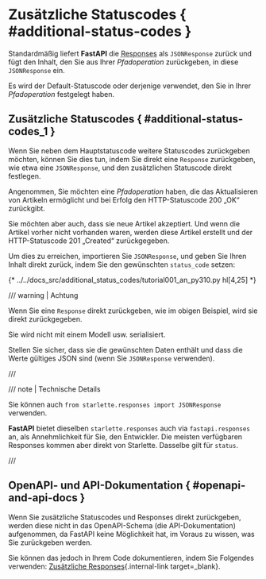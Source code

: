 # Zusätzliche Statuscodes { #additional-status-codes }

Standardmäßig liefert **FastAPI** die <abbr title="Response – Antwort: Daten, die der Server zum anfragenden Client zurücksendet">Responses</abbr> als `JSONResponse` zurück und fügt den Inhalt, den Sie aus Ihrer *Pfadoperation* zurückgeben, in diese `JSONResponse` ein.

Es wird der Default-Statuscode oder derjenige verwendet, den Sie in Ihrer *Pfadoperation* festgelegt haben.

## Zusätzliche Statuscodes { #additional-status-codes_1 }

Wenn Sie neben dem Hauptstatuscode weitere Statuscodes zurückgeben möchten, können Sie dies tun, indem Sie direkt eine `Response` zurückgeben, wie etwa eine `JSONResponse`, und den zusätzlichen Statuscode direkt festlegen.

Angenommen, Sie möchten eine *Pfadoperation* haben, die das Aktualisieren von Artikeln ermöglicht und bei Erfolg den HTTP-Statuscode 200 „OK“ zurückgibt.

Sie möchten aber auch, dass sie neue Artikel akzeptiert. Und wenn die Artikel vorher nicht vorhanden waren, werden diese Artikel erstellt und der HTTP-Statuscode 201 „Created“ zurückgegeben.

Um dies zu erreichen, importieren Sie `JSONResponse`, und geben Sie Ihren Inhalt direkt zurück, indem Sie den gewünschten `status_code` setzen:

{* ../../docs_src/additional_status_codes/tutorial001_an_py310.py hl[4,25] *}

/// warning | Achtung

Wenn Sie eine `Response` direkt zurückgeben, wie im obigen Beispiel, wird sie direkt zurückgegeben.

Sie wird nicht mit einem Modell usw. serialisiert.

Stellen Sie sicher, dass sie die gewünschten Daten enthält und dass die Werte gültiges JSON sind (wenn Sie `JSONResponse` verwenden).

///

/// note | Technische Details

Sie können auch `from starlette.responses import JSONResponse` verwenden.

**FastAPI** bietet dieselben `starlette.responses` auch via `fastapi.responses` an, als Annehmlichkeit für Sie, den Entwickler. Die meisten verfügbaren Responses kommen aber direkt von Starlette. Dasselbe gilt für `status`.

///

## OpenAPI- und API-Dokumentation { #openapi-and-api-docs }

Wenn Sie zusätzliche Statuscodes und Responses direkt zurückgeben, werden diese nicht in das OpenAPI-Schema (die API-Dokumentation) aufgenommen, da FastAPI keine Möglichkeit hat, im Voraus zu wissen, was Sie zurückgeben werden.

Sie können das jedoch in Ihrem Code dokumentieren, indem Sie Folgendes verwenden: [Zusätzliche Responses](additional-responses.md){.internal-link target=_blank}.
